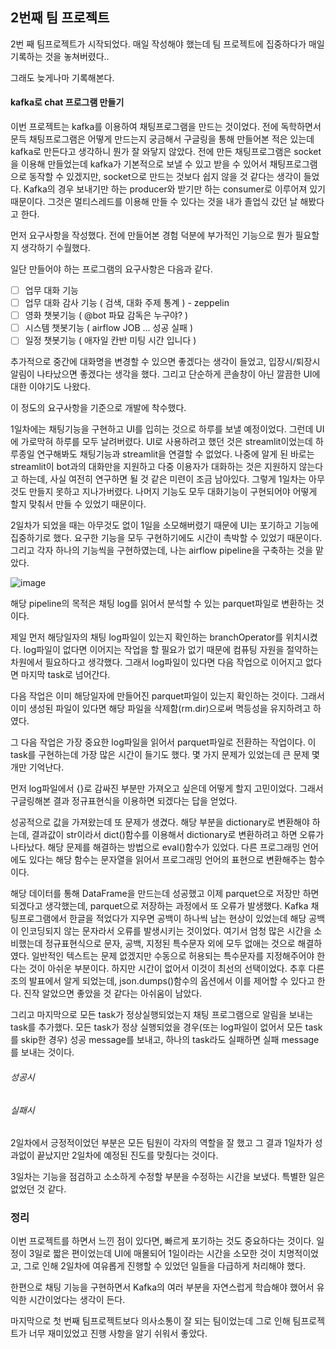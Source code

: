 ## 2번째 팀 프로젝트

2번 째 팀프로젝트가 시작되었다. 매일 작성해야 했는데 팀 프로젝트에 집중하다가 매일 기록하는 것을 놓쳐버렸다..

그래도 늦게나마 기록해본다.

#### kafka로 chat 프로그램 만들기

이번 프로젝트는 kafka를 이용하여 채팅프로그램을 만드는 것이었다. 전에 독학하면서 문득 채팅프로그램은 어떻게 만드는지 궁금해서 구글링을 통해 만들어본 적은 있는데 kafka로 만든다고 생각하니 뭔가 잘 와닿지 않았다. 전에 만든 채팅프로그램은 socket을 이용해 만들었는데 kafka가 기본적으로 보낼 수 있고 받을 수 있어서 채팅프로그램으로 동작할 수 있겠지만, socket으로 만드는 것보다 쉽지 않을 것 같다는 생각이 들었다. Kafka의 경우 보내기만 하는 producer와 받기만 하는 consumer로 이루어져 있기 때문이다. 그것은 멀티스레드를 이용해 만들 수 있다는 것을 내가 졸업식 갔던 날 해봤다고 한다. 

먼저 요구사항을 작성했다. 전에 만들어본 경험 덕분에 부가적인 기능으로 뭔가 필요할지 생각하기 수월했다.

일단 만들어야 하는 프로그램의 요구사항은 다음과 같다.

- [ ] 업무 대화 기능
- [ ] 업무 대화 감사 기능 ( 검색, 대화 주제 통계 ) - zeppelin
- [ ] 영화 챗봇기능 ( @bot 파묘 감독은 누구야? )
- [ ] 시스템 챗봇기능 ( airflow JOB ... 성공 실패 )
- [ ] 일정 챗봇기능 ( 애자일 칸반 미팅 시간 입니다 )

추가적으로 중간에 대화명을 변경할 수 있으면 좋겠다는 생각이 들었고, 입장시/퇴장시 알림이 나타났으면 좋겠다는 생각을 했다. 그리고 단순하게 콘솔창이 아닌 깔끔한 UI에 대한 이야기도 나왔다.

이 정도의 요구사항을 기준으로 개발에 착수했다.

1일차에는 채팅기능을 구현하고 UI를 입히는 것으로 하루를 보낼 예정이었다. 그런데 UI에 가로막혀 하루를 모두 날려버렸다. UI로 사용하려고 했던 것은 streamlit이었는데 하루종일 연구해봐도 채팅기능과 streamlit을 연결할 수 없었다. 나중에 알게 된 바로는 streamlit이 bot과의 대화만을 지원하고 다중 이용자가 대화하는 것은 지원하지 않는다고 하는데, 사실 여전히 연구하면 될 것 같은 미련이 조금 남아있다. 그렇게 1일차는 아무것도 만들지 못하고 지나가버렸다. 나머지 기능도 모두 대화기능이 구현되어야 어떻게 할지 맞춰서 만들 수 있었기 때문이다.

2일차가 되었을 때는 아무것도 없이 1일을 소모해버렸기 때문에 UI는 포기하고 기능에 집중하기로 했다. 요구한 기능을 모두 구현하기에도 시간이 촉박할 수 있었기 때문이다. 그리고 각자 하나의 기능씩을 구현하였는데, 나는 airflow pipeline을 구축하는 것을 맡았다. 

![image](https://github.com/user-attachments/assets/7cf5f352-3482-4be0-b672-302d67ec389f)

해당 pipeline의 목적은 채팅 log를 읽어서 분석할 수 있는 parquet파일로 변환하는 것이다. 

제일 먼저 해당일자의 채팅 log파일이 있는지 확인하는 branchOperator를 위치시켰다. log파일이 없다면 이어지는 작업을 할 필요가 없기 때문에 컴퓨팅 자원을 절약하는 차원에서 필요하다고 생각했다. 그래서 log파일이 있다면 다음 작업으로 이어지고 없다면 마지막 task로 넘어간다.

다음 작업은 이미 해당일자에 만들어진 parquet파일이 있는지 확인하는 것이다. 그래서 이미 생성된 파일이 있다면 해당 파일을 삭제함(rm.dir)으로써 멱등성을 유지하려고 하였다. 

그 다음 작업은 가장 중요한 log파일을 읽어서 parquet파일로 전환하는 작업이다. 이 task를 구현하는데 가장 많은 시간이 들기도 했다. 몇 가지 문제가 있었는데 큰 문제 몇 개만 기억난다.

먼저 log파일에서 {}로 감싸진 부분만 가져오고 싶은데 어떻게 할지 고민이었다. 그래서 구글링해본 결과 정규표현식을 이용하면 되겠다는 답을 얻었다. 

성공적으로 값을 가져왔는데 또 문제가 생겼다. 해당 부분을 dictionary로 변환해야 하는데, 결과값이 str이라서 dict()함수를 이용해서 dictionary로 변환하려고 하면 오류가 나타났다. 해당 문제를 해결하는 방법으로 eval()함수가 있었다. 다른 프로그래밍 언어에도 있다는 해당 함수는 문자열을 읽어서 프로그래밍 언어의 표현으로 변환해주는 함수이다.

해당 데이터를 통해 DataFrame을 만드는데 성공했고 이제 parquet으로 저장만 하면 되겠다고 생각했는데, parquet으로 저장하는 과정에서 또 오류가 발생했다. Kafka 채팅프로그램에서 한글을 적었다가 지우면 공백이 하나씩 남는 현상이 있었는데 해당 공백이 인코딩되지 않는 문자라서 오류를 발생시키는 것이었다. 여기서 엄청 많은 시간을 소비했는데 정규표현식으로 문자, 공백, 지정된 특수문자 외에 모두 없애는 것으로 해결하였다. 일반적인 텍스트는 문제 없겠지만 수동으로 허용되는 특수문자를 지정해주어야 한다는 것이 아쉬운 부분이다. 하지만 시간이 없어서 이것이 최선의 선택이었다. 추후 다른 조의 발표에서 알게 되었는데, json.dumps()함수의 옵션에서 이를 제어할 수 있다고 한다. 진작 알았으면 좋았을 것 같다는 아쉬움이 남았다.

그리고 마지막으로 모든 task가 정상실행되었는지 채팅 프로그램으로 알림을 보내는 task를 추가했다. 모든 task가 정상 실행되었을 경우(또는 log파일이 없어서 모든 task를 skip한 경우) 성공 message를 보내고, 하나의 task라도 실패하면 실패 message를 보내는 것이다. 

###### 성공시

###### 실패시 


2일차에서 긍정적이었던 부분은 모든 팀원이 각자의 역할을 잘 했고 그 결과 1일차가 성과없이 끝났지만 2일차에 예정된 진도를 맞췄다는 것이다.

3일차는 기능을 점검하고 소소하게 수정할 부분을 수정하는 시간을 보냈다. 특별한 일은 없었던 것 같다.

### 정리

이번 프로젝트를 하면서 느낀 점이 있다면, 빠르게 포기하는 것도 중요하다는 것이다. 일정이 3일로 짧은 편이었는데 UI에 매몰되어 1일이라는 시간을 소모한 것이 치명적이었고, 그로 인해 2일차에 여유롭게 진행할 수 있었던 일들을 다급하게 처리해야 했다.

한편으로 채팅 기능을 구현하면서 Kafka의 여러 부분을 자연스럽게 학습해야 했어서 유익한 시간이었다는 생각이 든다.

마지막으로 첫 번째 팀프로젝트보다 의사소통이 잘 되는 팀이었는데 그로 인해 팀프로젝트가 너무 재미있었고 진행 사항을 알기 쉬워서 좋았다.

